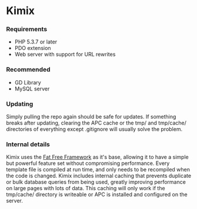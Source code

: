 Kimix
=====

### Requirements
- PHP 5.3.7 or later
- PDO extension
- Web server with support for URL rewrites

### Recommended
- GD Library
- MySQL server

### Updating
Simply pulling the repo again should be safe for updates. If something breaks after updating, clearing the APC cache or the tmp/ and tmp/cache/ directories of everything except .gitignore will usually solve the problem.

### Internal details
Kimix uses the [Fat Free Framework](http://fatfreeframework.com/home) as it's base, allowing it to have a simple but powerful feature set without compromising performance. Every template file is compiled at run time, and only needs to be recompiled when the code is changed. Kimix includes internal caching that prevents duplicate or bulk database queries from being used, greatly improving performance on large pages with lots of data. This caching will only work if the tmp/cache/ directory is writeable or APC is installed and configured on the server.

